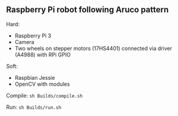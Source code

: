 ## Raspberry Pi robot following Aruco pattern
Hard:
- Raspberry Pi 3
- Camera
- Two wheels on stepper motors (17HS4401) connected via driver (A4988) with RPi GPIO

Soft:
- Raspbian Jessie
- OpenCV with modules

Compile: `sh Builds/compile.sh`

Run: `sh Builds/run.sh`
